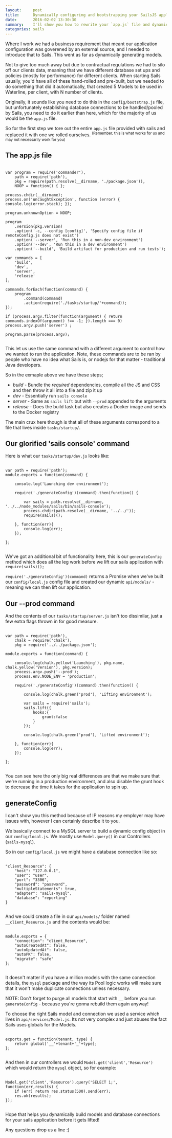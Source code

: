 ```yaml
---
layout:     post
title:      Dynamically configuring and bootstrapping your SailsJS application
date:       2016-02-02 13:30:30
summary:    I'll show you how to rewrite your `app.js` file and dynamically launch your SailsJS application
categories: sails
---
```


Where I work we had a business requirement that meant our application configuration was goverened by an external source, and I needed to introduce that to Sails. This went as far as dynamically generating models.

Not to give too much away but due to contractual regulations we had to silo off our clients data, meaning that we have different database set ups and policies (mostly for performance) for different clients. When starting Sails usually, you'd have all of these hand-rolled and pre-built, but we needed to do something that did it automatically, that created 5 Models to be used in Waterline, per client, with N number of clients.

Originally, it sounds like you need to do this in the `config/bootstrap.js` file, but unfortunately establishing database connections to be handled/pooled by Sails, you need to do it earlier than here, which for the majority of us would be the `app.js` file.

So for the first step we tore out the entire `app.js` file provided with sails and replaced it with one we rolled ourselves.
<sup>(Remember, this is what works for us and may not necessarily work for you)</sup>

## The app.js file

<pre>
	<code class="javascript">
var program = require('commander'),
    path = require('path'),
    pkg = require(path.resolve(__dirname, './package.json')),
    NOOP = function() { };

process.chdir(__dirname);
process.on('uncaughtException', function (error) { console.log(error.stack); });

program.unknownOption = NOOP;

program
    .version(pkg.version)
    .option('-c, --config [config]', 'Specify config file if remoteConfig.js does not exist')
    .option('--server', 'Run this in a non-dev environment')
    .option('--dev', 'Run this in a dev environment')
    .option('--build', 'Build artifact for production and run tests');

var commands = [
    'build',
    'dev',
    'server',
    'release'
];

commands.forEach(function(command) {
    program
        .command(command)
        .action(require('./tasks/startup/'+command));
});

if (process.argv.filter(function(argument) { return commands.indexOf(argument) !== -1; }).length === 0) process.argv.push('server') ;

program.parse(process.argv);
	</code>
</pre>

This let us use the same command with a different argument to control how we wanted to run the application. Note, these commands are to be ran by people who have no idea what Sails is, or nodejs for that matter - traditional Java developers.

So in the exmaple above we have these steps;
* _build_ - Bundle the *required* dependencies, compile all the JS and CSS and then throw it all into a file and zip it up
* _dev_ - Essentially run `sails console`
* _server_ - Same as `sails lift` but with `--prod` appended to the arguments
* _release_ - Does the build task but also creates a Docker image and sends to the Docker registry

The main crux here though is that all of these arguments correspond to a file that lives inside `tasks/startup/`.

## Our glorified 'sails console' command

Here is what our `tasks/startup/dev.js` looks like:

<pre>
	<code class="javascript">
var path = require('path');
module.exports = function(command) {

    console.log('Launching dev environment');

    require('./generateConfig')(command).then(function() {

        var sails = path.resolve(__dirname, '../../node_modules/sails/bin/sails-console');
        process.chdir(path.resolve(__dirname, '../../'));
        require(sails)();

    }, function(err){
        console.log(err);
    });

};
	</code>
</pre>

We've got an additional bit of functionality here, this is our `generateConfig` method which does all the leg work before we lift our sails application with `require(sails)();`

`require('./generateConfig')(command)` returns a Promise when we've built our `config/local.js` config file and created our dynamic `api/models/` - meaning we can then lift our application.

## Our --prod command

And the contents of our `tasks/startup/server.js` isn't too dissimilar, just a few extra flags thrown in for good measure.

<pre>
	<code class="javascript">
var path = require('path'),
    chalk = require('chalk'),
    pkg = require('../../package.json');

module.exports = function(command) {

    console.log(chalk.yellow('Launching'), pkg.name, chalk.yellow('Version'), pkg.version);
    process.argv.push('--prod');
    process.env.NODE_ENV = 'production';

    require('./generateConfig')(command).then(function() {

        console.log(chalk.green('prod'), 'Lifting environment');

        var sails = require('sails');
        sails.lift({
            hooks:{
                grunt:false
            }
        });

        console.log(chalk.green('prod'), 'Lifted environment');

    }, function(err){
        console.log(err);
    });

};
	</code>
</pre>

You can see here the only big real differences are that we make sure that we're running in a production environment, and also disable the grunt hook to decrease the time it takes for the application to spin up.

## generateConfig

I can't show you this method because of IP reasons my employer may have issues with, however I can certainly describe it to you.

We basically connect to a MySQL server to build a dynamic config object in our `config/local.js`. We mostly use `Model.query()` in our Controllers (`sails-mysql`).

So in our `config/local.js` we might have a database connection like so:
<pre>
	<code class="javascript">
"client_Resource": {
    "host": "127.0.0.1",
    "user": "user",
    "port": "3306",
    "password": "password",
    "multipleStatements": true,
    "adapter": "sails-mysql",
    "database": "reporting"
}
	</code>
</pre>

And we could create a file in our `api/models/` folder named `__client_Resource.js` and the contents would be:
<pre>
	<code class="javascript">
module.exports = {
    "connection": "client_Resource",
    "autoCreatedAt": false,
    "autoUpdatedAt": false,
    "autoPK": false,
    "migrate": "safe"
};
	</code>
</pre>

It doesn't matter if you have a million models with the same connection details, the `mysql` package and the way its Pool logic works will make sure that it won't make duplicate connections unless necessary.

NOTE: Don't forget to purge all models that start with `__` before you run `generateConfig` - because you're gonna rebuild them again anyway!

To choose the right Sails model and connection we used a service which lives in `api/services/Model.js`. Its not very complex and just abuses the fact Sails uses globals for the Models.
<pre>
	<code class="javascript">
exports.get = function(tenant, type) {
    return global['__'+tenant+'_'+type];
};
	</code>
</pre>

And then in our controllers we would `Model.get('client','Resource')` which would return the `mysql` object, so for example:
<pre>
	<code class="javascript">
Model.get('client','Resource').query('SELECT 1;', function(err,results) {
	if (err) return res.status(500).send(err);
	res.ok(results);
});
	</code>
</pre>


Hope that helps you dynamically build models and database connections for your sails application before it gets lifted!

Any questions drop us a line :)
